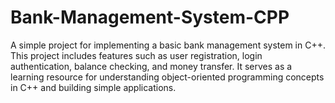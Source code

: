 # Bank-Management-System-CPP
A simple project for implementing a basic bank management system in C++. This project includes features such as user registration, login authentication, balance checking, and money transfer. It serves as a learning resource for understanding object-oriented programming concepts in C++ and building simple applications.
